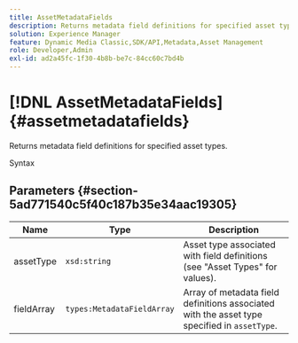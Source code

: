 ```yaml
---
title: AssetMetadataFields
description: Returns metadata field definitions for specified asset types.
solution: Experience Manager
feature: Dynamic Media Classic,SDK/API,Metadata,Asset Management
role: Developer,Admin
exl-id: ad2a45fc-1f30-4b8b-be7c-84cc60c7bd4b
---
```

# [!DNL AssetMetadataFields]{#assetmetadatafields}

Returns metadata field definitions for specified asset types.

 Syntax 

## Parameters {#section-5ad771540c5f40c187b35e34aac19305}

|  Name  | Type  | Description  |
|---|---|---|
|  assetType  | `xsd:string`  | Asset type associated with field definitions (see "Asset Types" for values).  |
|  fieldArray  | `types:MetadataFieldArray`  | Array of metadata field definitions associated with the asset type specified in `assetType`.  |
